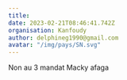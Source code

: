 ```yaml
---
title: 
date: 2023-02-21T08:46:41.742Z
organisation: Kanfoudy 
author: delphineg1990@gmail.com
avatar: "/img/pays/SN.svg"
---
```


Non au 3 mandat Macky afaga 